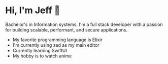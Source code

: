 # Hi, I'm Jeff 👋

Bachelor's in Information systems. I'm a full stack developer with a passion for building scalable, performant, and secure applications.

- My favorite programming language is Elixir
- I'm currently using zed as my main editor
- Currently learning SwiftUI
- My hobby is to watch anime
